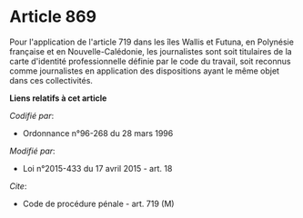 # Article 869

Pour l'application de l'article 719 dans les îles Wallis et Futuna, en Polynésie française et en Nouvelle-Calédonie, les
journalistes sont soit titulaires de la carte d'identité professionnelle définie par le code du travail, soit reconnus comme
journalistes en application des dispositions ayant le même objet dans ces collectivités.

**Liens relatifs à cet article**

_Codifié par_:

  - Ordonnance n°96-268 du 28 mars 1996

_Modifié par_:

  - Loi n°2015-433 du 17 avril 2015 - art. 18

_Cite_:

  - Code de procédure pénale - art. 719 (M)
